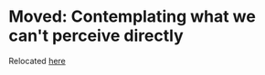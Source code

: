 # Moved: Contemplating what we can't perceive directly
Relocated [here](openness_gpt/responses/openness_gpt-responses-contemplating_the_unseen.md)
